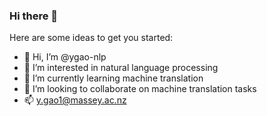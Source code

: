 ### Hi there 👋

Here are some ideas to get you started:

- 👋 Hi, I’m @ygao-nlp
- 👀 I’m interested in natural language processing
- 🌱 I’m currently learning machine translation
- 💞️ I’m looking to collaborate on machine translation tasks
- 📫 y.gao1@massey.ac.nz


